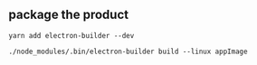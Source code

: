 ## package the product ##

```
yarn add electron-builder --dev
```

```
./node_modules/.bin/electron-builder build --linux appImage
```
